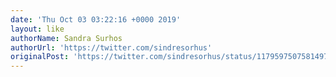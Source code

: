 ```yaml
---
date: 'Thu Oct 03 03:22:16 +0000 2019'
layout: like
authorName: Sandra Surhos
authorUrl: 'https://twitter.com/sindresorhus'
originalPost: 'https://twitter.com/sindresorhus/status/1179597507581497344'
---
```


